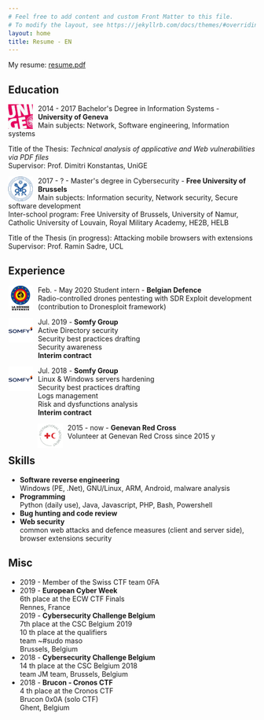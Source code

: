 ```yaml
---
# Feel free to add content and custom Front Matter to this file.
# To modify the layout, see https://jekyllrb.com/docs/themes/#overriding-theme-defaults
layout: home
title: Resume - EN
---
```


My resume: [resume.pdf](/aeets/res/resume/resume.pdf)

## Education

<img src="assets/res/resume/unige.jpg" alt="" width="10%" float="left" align="left" style="margin-right:10px;">

2014 - 2017 Bachelor's Degree in Information Systems - **University of Geneva**  
Main subjects: Network, Software engineering, Information systems

Title of the Thesis: _Technical analysis of applicative and Web vulnerabilities
via PDF files_  
Supervisor: Prof. Dimitri Konstantas, UniGE

<img src="assets/res/resume/ulb.png" alt="" width="10%" float="left" align="left" style="margin: 0 10px 0 0;">

2017 - ? - Master's degree in Cybersecurity - **Free University of Brussels**  
Main subjects: Information security, Network security, Secure software
development    
Inter-school program: Free University of Brussels, University of Namur,
Catholic University of Louvain, Royal Military Academy, HE2B, HELB  

Title of the Thesis (in progress): Attacking mobile browsers with extensions   
Supervisor: Prof. Ramin Sadre, UCL

## Experience

<img src="assets/res/resume/defence.png" alt="" width="10%" float="left" align="left" style="margin: 0 10px 0px 0;">

Feb. - May 2020 Student intern - **Belgian Defence**  
Radio-controlled drones pentesting with SDR
Exploit development (contribution to Dronesploit framework)

<img src="assets/res/resume/somfy.png" alt="" width="10%" float="left" align="left" style="margin: 0 10px 40px 0;">

Jul. 2019 - **Somfy Group**  
Active Directory security  
Security best practices drafting  
Security awareness  
**Interim contract**  

<img src="assets/res/resume/somfy.png" alt="" width="10%" float="left" align="left" style="margin: 0 10px 70px 0;">

Jul. 2018 - **Somfy Group**  
Linux & Windows servers hardening  
Security best practices drafting  
Logs management  
Risk and dysfunctions analysis  
**Interim contract**

<img src="assets/res/resume/redcross.png" alt="" width="10%" float="left" align="left" style="margin: 0 10px 0 0;">

2015 - now - **Genevan Red Cross**  
Volunteer at Genevan Red Cross since 2015
y
## Skills

- **Software reverse engineering**  
Windows (PE, .Net), GNU/Linux, ARM, Android, malware analysis  
- **Programming**  
Python (daily use), Java, Javascript, PHP, Bash, Powershell  
- **Bug hunting and code review**
- **Web security**  
common web attacks and defence measures (client and server side), browser extensions security

## Misc

- 2019 -  Member of the Swiss CTF team 0FA  
- 2019 - **European Cyber Week**  
6th place at the ECW CTF Finals   
Rennes, France  
2019 - **Cybersecurity Challenge Belgium**  
7th place at the CSC Belgium 2019  
10 th place at the qualifiers  
team ~#sudo maso  
Brussels, Belgium  
- 2018 - **Cybersecurity Challenge Belgium**  
14 th place at the CSC Belgium 2018  
team JM team,
Brussels, Belgium  
- 2018 - **Brucon - Cronos CTF**  
4 th place at the Cronos CTF  
Brucon 0x0A (solo CTF)  
Ghent, Belgium
